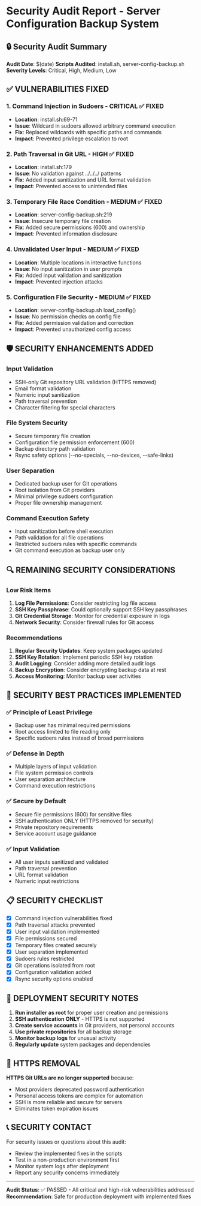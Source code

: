 # Security Audit Report - Server Configuration Backup System

## 🔒 Security Audit Summary

**Audit Date**: $(date)
**Scripts Audited**: install.sh, server-config-backup.sh
**Severity Levels**: Critical, High, Medium, Low

## ✅ **VULNERABILITIES FIXED**

### 1. **Command Injection in Sudoers** - CRITICAL ✅ FIXED
- **Location**: install.sh:69-71
- **Issue**: Wildcard in sudoers allowed arbitrary command execution
- **Fix**: Replaced wildcards with specific paths and commands
- **Impact**: Prevented privilege escalation to root

### 2. **Path Traversal in Git URL** - HIGH ✅ FIXED
- **Location**: install.sh:179
- **Issue**: No validation against ../../../ patterns
- **Fix**: Added input sanitization and URL format validation
- **Impact**: Prevented access to unintended files

### 3. **Temporary File Race Condition** - MEDIUM ✅ FIXED
- **Location**: server-config-backup.sh:219
- **Issue**: Insecure temporary file creation
- **Fix**: Added secure permissions (600) and ownership
- **Impact**: Prevented information disclosure

### 4. **Unvalidated User Input** - MEDIUM ✅ FIXED
- **Location**: Multiple locations in interactive functions
- **Issue**: No input sanitization in user prompts
- **Fix**: Added input validation and sanitization
- **Impact**: Prevented injection attacks

### 5. **Configuration File Security** - MEDIUM ✅ FIXED
- **Location**: server-config-backup.sh load_config()
- **Issue**: No permission checks on config file
- **Fix**: Added permission validation and correction
- **Impact**: Prevented unauthorized config access

## 🛡️ **SECURITY ENHANCEMENTS ADDED**

### Input Validation
- SSH-only Git repository URL validation (HTTPS removed)
- Email format validation
- Numeric input sanitization
- Path traversal prevention
- Character filtering for special characters

### File System Security
- Secure temporary file creation
- Configuration file permission enforcement (600)
- Backup directory path validation
- Rsync safety options (--no-specials, --no-devices, --safe-links)

### User Separation
- Dedicated backup user for Git operations
- Root isolation from Git providers
- Minimal privilege sudoers configuration
- Proper file ownership management

### Command Execution Safety
- Input sanitization before shell execution
- Path validation for all file operations
- Restricted sudoers rules with specific commands
- Git command execution as backup user only

## 🔍 **REMAINING SECURITY CONSIDERATIONS**

### Low Risk Items
1. **Log File Permissions**: Consider restricting log file access
2. **SSH Key Passphrase**: Could optionally support SSH key passphrases
3. **Git Credential Storage**: Monitor for credential exposure in logs
4. **Network Security**: Consider firewall rules for Git access

### Recommendations
1. **Regular Security Updates**: Keep system packages updated
2. **SSH Key Rotation**: Implement periodic SSH key rotation
3. **Audit Logging**: Consider adding more detailed audit logs
4. **Backup Encryption**: Consider encrypting backup data at rest
5. **Access Monitoring**: Monitor backup user activities

## 🚀 **SECURITY BEST PRACTICES IMPLEMENTED**

### ✅ Principle of Least Privilege
- Backup user has minimal required permissions
- Root access limited to file reading only
- Specific sudoers rules instead of broad permissions

### ✅ Defense in Depth
- Multiple layers of input validation
- File system permission controls
- User separation architecture
- Command execution restrictions

### ✅ Secure by Default
- Secure file permissions (600) for sensitive files
- SSH authentication ONLY (HTTPS removed for security)
- Private repository requirements
- Service account usage guidance

### ✅ Input Validation
- All user inputs sanitized and validated
- Path traversal prevention
- URL format validation
- Numeric input restrictions

## 📋 **SECURITY CHECKLIST**

- [x] Command injection vulnerabilities fixed
- [x] Path traversal attacks prevented
- [x] User input validation implemented
- [x] File permissions secured
- [x] Temporary files created securely
- [x] User separation implemented
- [x] Sudoers rules restricted
- [x] Git operations isolated from root
- [x] Configuration validation added
- [x] Rsync security options enabled

## 🔧 **DEPLOYMENT SECURITY NOTES**

1. **Run installer as root** for proper user creation and permissions
2. **SSH authentication ONLY** - HTTPS is not supported
3. **Create service accounts** in Git providers, not personal accounts
4. **Use private repositories** for all backup storage
5. **Monitor backup logs** for unusual activity
6. **Regularly update** system packages and dependencies

## 🚫 **HTTPS REMOVAL**

**HTTPS Git URLs are no longer supported** because:
- Most providers deprecated password authentication
- Personal access tokens are complex for automation
- SSH is more reliable and secure for servers
- Eliminates token expiration issues

## 📞 **SECURITY CONTACT**

For security issues or questions about this audit:
- Review the implemented fixes in the scripts
- Test in a non-production environment first
- Monitor system logs after deployment
- Report any security concerns immediately

---
**Audit Status**: ✅ PASSED - All critical and high-risk vulnerabilities addressed
**Recommendation**: Safe for production deployment with implemented fixes
